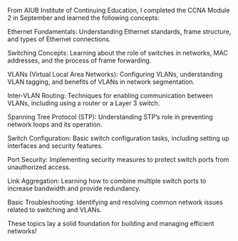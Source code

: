 From AIUB Institute of Continuing Education, I completed the CCNA Module 2 in September and learned the following concepts:

Ethernet Fundamentals: Understanding Ethernet standards, frame structure, and types of Ethernet connections.

Switching Concepts: Learning about the role of switches in networks, MAC addresses, and the process of frame forwarding.

VLANs (Virtual Local Area Networks): Configuring VLANs, understanding VLAN tagging, and benefits of VLANs in network segmentation.

Inter-VLAN Routing: Techniques for enabling communication between VLANs, including using a router or a Layer 3 switch.

Spanning Tree Protocol (STP): Understanding STP’s role in preventing network loops and its operation.

Switch Configuration: Basic switch configuration tasks, including setting up interfaces and security features.

Port Security: Implementing security measures to protect switch ports from unauthorized access.

Link Aggregation: Learning how to combine multiple switch ports to increase bandwidth and provide redundancy.

Basic Troubleshooting: Identifying and resolving common network issues related to switching and VLANs.

These topics lay a solid foundation for building and managing efficient networks!
